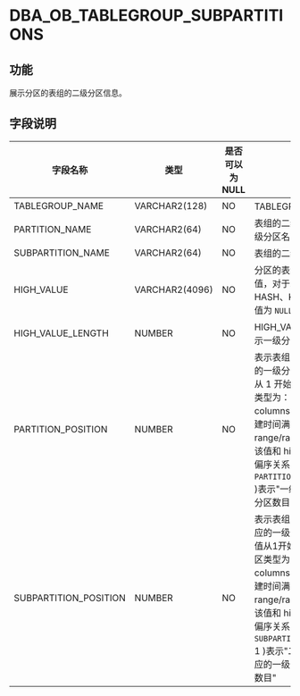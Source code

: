 DBA_OB_TABLEGROUP_SUBPARTITIONS 
====================================================



功能 
-------------------

展示分区的表组的二级分区信息。

字段说明 
----------------------



|         字段名称          |       类型       | 是否可以为 NULL |                                                                                                                                                                              描述                                                                                                                                                                              |
|-----------------------|----------------|------------|--------------------------------------------------------------------------------------------------------------------------------------------------------------------------------------------------------------------------------------------------------------------------------------------------------------------------------------------------------------|
| TABLEGROUP_NAME       | VARCHAR2(128)  | NO         | TABLEGROUP 名称                                                                                                                                                                                                                                                                                                                                                |
| PARTITION_NAME        | VARCHAR2(64)   | NO         | 表组的二级分区对应的一级分区名                                                                                                                                                                                                                                                                                                                                              |
| SUBPARTITION_NAME     | VARCHAR2(64)   | NO         | 表组的二级分区名                                                                                                                                                                                                                                                                                                                                                     |
| HIGH_VALUE            | VARCHAR2(4096) | NO         | 分区的表组的二级分区值，对于二级分区类型为 HASH、KEY 的表组，该值为 `NULL`                                                                                                                                                                                                                                                                                                                |
| HIGH_VALUE_LENGTH     | NUMBER         | NO         | HIGH_VALUE 有效时，表示一级分区值的字符长度                                                                                                                                                                                                                                                                                                                                  |
| PARTITION_POSITION    | NUMBER         | NO         | 表示表组的二级分区对应的一级分区的编号，该值从 1 开始。对于一级分区类型为： * list/list columns：该值和分区创建时间满足偏序关系   * range/range columns：该值和 high_value 满足偏序关系   * hash/key：( `PARTITION_POSITION` - 1 )表示"一级分区值 % 一级分区数目"    |
| SUBPARTITION_POSITION | NUMBER         | NO         | 表示表组的二级分区在对应的一级分区的编号，该值从1开始。对于二级分区类型为： * list/list columns：该值和分区创建时间满足偏序关系   * range/range columns：该值和 high_value 满足偏序关系   * hash/key：( `SUBPARTITION_POSITION`- 1 )表示"二级分区值 % 对应的一级分区的二级分区数目"           |


